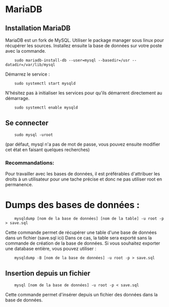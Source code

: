 # MariaDB

## Installation MariaDB

MariaDB est un fork de MySQL.
Utiliser le package manager sous linux pour récupérer les sources.
Installez ensuite la base de données sur votre poste avec la commande.


```
    sudo mariadb-install-db --user=mysql --basedir=/usr --datadir=/var/lib/mysql
```

Démarrez le service : 

```
    sudo systemctl start mysqld
```

N'hésitez pas à initialiser les services pour qu'ils démarrent directement au démarrage.

```
    sudo systemctl enable mysqld
```


## Se connecter

```
    sudo mysql -uroot
```
(par défaut, mysql n'a pas de mot de passe, vous pouvez ensuite modifier cet état en faisant quelques recherches)


### Recommandations: 

Pour travailler avec les bases de données, il est préférables d'attribuer les droits à un utilisateur pour une tache précise et donc ne pas utiliser root en permanence.


# Dumps des bases de données :

```
    mysqldump [nom de la base de données] [nom de la table] -u root -p > save.sql
```
Cette commande permet de récupérer une table d'une base de données dans un fichier (save.sql ici)
Dans ce cas, la table sera exporté sans la commande de création de la base de données.
Si vous souhaitez exporter une database entière, vous pouvez utiliser : 
```
    mysqldump -B [nom de la base de données] -u root -p > save.sql
```



## Insertion depuis un fichier

```
    mysql [nom de la base de données] -u root -p < save.sql
```
Cette commande permet d'insérer depuis un fichier des données dans la base de données.